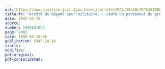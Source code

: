 ```yaml
---
url: https://www.ejustice.just.fgov.be/eli/arrete/1945/10/10/1945101005/justel
title-fr: "Arrêté du Régent Cour militaire. - Cadre du personnel du greffe"
date: 1945-10-10
source:
number: 1945101005
page: 6803
case: 1945-10-10/05
publication: 1945-10-14
starts:
modifies:
pdf-original:
pdf-consolidated:
---
```


